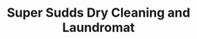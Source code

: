 ---
title: "Super Sudds Dry Cleaning and Laundromat"
url: /norwich/super-sudds-dry-cleaning-and-laundromat/
shop: laundry
---